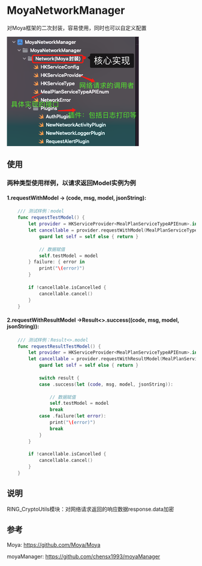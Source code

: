 # MoyaNetworkManager
对Moya框架的二次封装，容易使用，同时也可以自定义配置

![image-20230418155953500](introduction.png)

## 使用

### 两种类型使用样例，以请求返回Model实例为例

#### 	1.requestWithModel -> (code, msg, model, jsonString):

```swift
    /// 测试样例：model
    func requestTestModel() {
        let provider = HKServiceProvider<MealPlanServiceTypeAPIEnum>.init()
        let cancellable = provider.requestWithModel(MealPlanServiceTypeAPIEnum.testApi, modelType: TestModel.self) { [weak self] (code, msg, model, jsonStr) in
            guard let self = self else { return }
            
            // 数据赋值
            self.testModel = model
        } failure: { error in
            print("\(error)")
        }

        if !cancellable.isCancelled {
            cancellable.cancel()
        }
    }
```



#### 	2.requestWithResultModel ->Result<>.success((code, msg, model, jsonString)):

```swift
    /// 测试样例：Result<>.model
    func requestResultTestModel() {
        let provider = HKServiceProvider<MealPlanServiceTypeAPIEnum>.init()
        let cancellable = provider.requestWithResultModel(MealPlanServiceTypeAPIEnum.testApi, type: TestModel.self) { [weak self] result in
            guard let self = self else { return }
            
            switch result {
            case .success(let (code, msg, model, jsonString)):
                
                // 数据赋值
                self.testModel = model
                break
            case .failure(let error):
                print("\(error)")
                break
            }
        }
        
        if !cancellable.isCancelled {
            cancellable.cancel()
        }
    }
```

## 说明

RING_CryptoUtils模块：对网络请求返回的响应数据response.data加密

## 参考

Moya:					https://github.com/Moya/Moya

moyaManager:	  https://github.com/chensx1993/moyaManager
